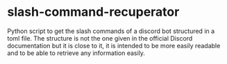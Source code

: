 # slash-command-recuperator
Python script to get the slash commands of a discord bot structured in a toml file. The structure is not the one given in the official Discord documentation but it is close to it, it is intended to be more easily readable and to be able to retrieve any information easily.
